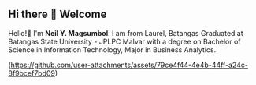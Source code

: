 ## Hi there 👋 Welcome ##

Hello!👋 I'm **Neil Y. Magsumbol**. I am from Laurel, Batangas 
Graduated at Batangas State University - JPLPC Malvar with a degree on Bachelor of Science in Information Technology, Major in Business Analytics.



(https://github.com/user-attachments/assets/79ce4f44-4e4b-44ff-a24c-8f9bcef7bd09)
